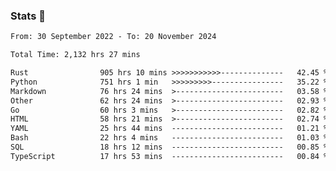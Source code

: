 ### Stats 👋
<!--START_SECTION:waka-->

```txt
From: 30 September 2022 - To: 20 November 2024

Total Time: 2,132 hrs 27 mins

Rust                905 hrs 10 mins >>>>>>>>>>>--------------   42.45 %
Python              751 hrs 1 min   >>>>>>>>>----------------   35.22 %
Markdown            76 hrs 24 mins  >------------------------   03.58 %
Other               62 hrs 24 mins  >------------------------   02.93 %
Go                  60 hrs 3 mins   >------------------------   02.82 %
HTML                58 hrs 21 mins  >------------------------   02.74 %
YAML                25 hrs 44 mins  -------------------------   01.21 %
Bash                22 hrs 4 mins   -------------------------   01.03 %
SQL                 18 hrs 12 mins  -------------------------   00.85 %
TypeScript          17 hrs 53 mins  -------------------------   00.84 %
```

<!--END_SECTION:waka-->

<!--
**buhaytza2005/buhaytza2005** is a ✨ _special_ ✨ repository because its `README.md` (this file) appears on your GitHub profile.

Here are some ideas to get you started:

- 🔭 I’m currently working on ...
- 🌱 I’m currently learning ...
- 👯 I’m looking to collaborate on ...
- 🤔 I’m looking for help with ...
- 💬 Ask me about ...
- 📫 How to reach me: ...
- 😄 Pronouns: ...
- ⚡ Fun fact: ...
-->


